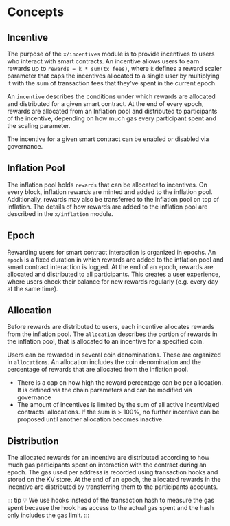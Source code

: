 <!--
order: 1
-->

# Concepts

## Incentive

The purpose of the `x/incentives` module is to provide incentives to users who interact with smart contracts.
An incentive allows users to earn rewards up to `rewards = k * sum(tx fees)`, where `k` defines a reward scaler parameter that caps the incentives allocated to a single user by multiplying it with the sum of transaction fees that they’ve spent in the current epoch.

An `incentive` describes the conditions under which rewards are allocated and distributed for a given smart contract.
At the end of every epoch, rewards are allocated from an Inflation pool and distributed to participants of the incentive, depending on how much gas every participant spent and the scaling parameter.

The incentive for a given smart contract can be enabled or disabled via governance.

## Inflation Pool

The inflation pool holds `rewards` that can be allocated to incentives.
On every block, inflation rewards are minted and added to the inflation pool.
Additionally, rewards may also be transferred to the inflation pool on top of inflation.
The details of how rewards are added to the inflation pool are described in the `x/inflation` module.

## Epoch

Rewarding users for smart contract interaction is organized in epochs.
An `epoch` is a fixed duration in which rewards are added to the inflation pool and smart contract interaction is logged.
At the end of an epoch, rewards are allocated and distributed to all participants.
This creates a user experience, where users check their balance for new rewards regularly (e.g.
every day at the same time).

## Allocation

Before rewards are distributed to users, each incentive allocates rewards from the inflation pool.
 The `allocation` describes the portion of rewards in the inflation pool, that is allocated to an incentive for a specified coin.

Users can be rewarded in several coin denominations.
These are organized in `allocations`.
 An allocation includes the coin denomination and the percentage of rewards that are allocated from the inflation pool.

- There is a cap on how high the reward percentage can be per allocation.
It is defined via the chain parameters and can be modified via governance
- The amount of incentives is limited by the sum of all active incentivized contracts' allocations.
If the sum is > 100%, no further incentive can be proposed until another allocation becomes inactive.

## Distribution

The allocated rewards for an incentive are distributed according to how much gas participants spent on interaction with the contract during an epoch.
The gas used per address is recorded using transaction hooks and stored on the KV store.
 At the end of an epoch, the allocated rewards in the incentive are distributed by transferring them to the participants accounts.

::: tip
💡 We use hooks instead of the transaction hash to measure the gas spent because the hook has access to the actual gas spent and the hash only includes the gas limit.
:::
